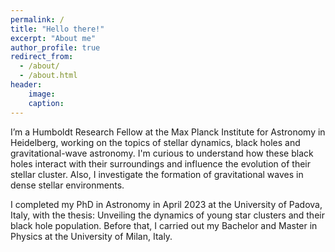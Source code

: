```yaml
---
permalink: /
title: "Hello there!"
excerpt: "About me"
author_profile: true
redirect_from: 
  - /about/
  - /about.html
header:
    image: 
    caption: 
---
```




I’m a Humboldt Research Fellow at the Max Planck Institute for Astronomy in Heidelberg, working on the topics of stellar dynamics, black holes and gravitational-wave astronomy. 
I'm curious to understand how these black holes interact with their surroundings and influence the evolution of their stellar cluster. Also, I investigate the formation of gravitational waves in dense stellar environments.


I completed my PhD in Astronomy in April 2023 at the University of Padova, Italy, with the thesis: Unveiling the dynamics of young star clusters and their black hole
population.
Before that, I carried out my Bachelor and Master in Physics at the University of Milan, Italy.


